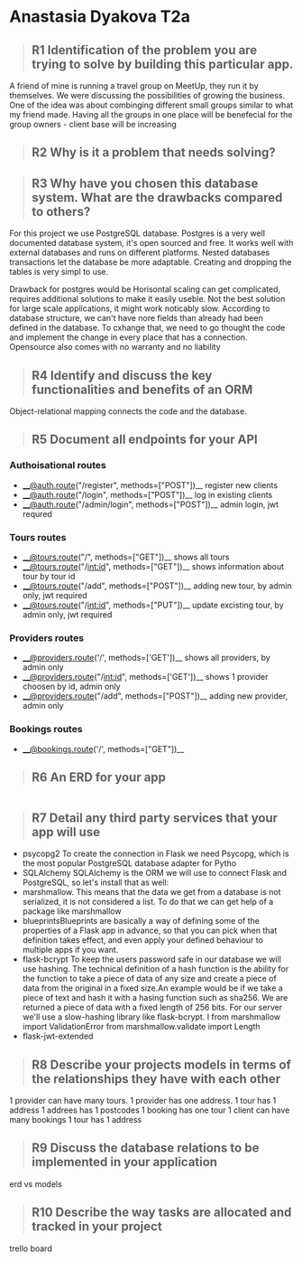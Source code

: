 # Anastasia Dyakova T2a

> ## R1	Identification of the problem you are trying to solve by building this particular app.
A friend of mine is running a travel group on MeetUp, they run it by themselves. We were discussing the possibilities of growing the business. One of the idea was about combinging different small groups similar to what my friend made. Having all the groups in one place will be benefecial for the group owners - client base will be increasing 
> ## R2	Why is it a problem that needs solving?

> ## R3	Why have you chosen this database system. What are the drawbacks compared to others?
For this project we use PostgreSQL database.
Postgres is a very well documented database system, it's open sourced and free. It works well with external databases and runs on different platforms. Nested databases transactions let the database be more adaptable. Creating and dropping the tables is very simpl to use.

Drawback for postgres would be
Horisontal scaling can get complicated, requires additional solutions to make it easily useble.
Not the best solution for large scale applications, it might work noticably slow.
According to database structure, we can't have nore fields than already had been defined in the database. To cxhange that, we need to go thought the code and implement the change in every place that has a connection.
Opensource also comes with no warranty and no liability


> ## R4	Identify and discuss the key functionalities and benefits of an ORM
Object-relational mapping connects the code and the database.
> ## R5	Document all endpoints for your API
### Authoisational routes
- __@auth.route("/register", methods=["POST"])__
register new clients
- __@auth.route("/login", methods=["POST"])__
log in existing clients
- __@auth.route("/admin/login", methods=["POST"])__
admin login, jwt requred
### Tours routes
- __@tours.route("/", methods=["GET"])__
shows all tours
- __@tours.route("/<int:id>", methods=["GET"])__
shows information about tour by tour id
- __@tours.route("/add", methods=["POST"])__
adding new tour, by admin only, jwt required
- __@tours.route("/<int:id>", methods=["PUT"])__
update excisting tour, by admin only, jwt required
### Providers routes
- __@providers.route('/', methods=['GET'])__
shows all providers, by admin only
- __@providers.route("/<int:id>", methods=['GET'])__
shows 1 provider choosen by id, admin only
- __@providers.route("/add", methods=["POST"])__
adding new provider, admin only
### Bookings routes
- __@bookings.route('/', methods=["GET"])__

> ## R6	An ERD for your app
![]()
> ## R7	Detail any third party services that your app will use
- psycopg2 To create the connection in Flask we need Psycopg, which is the most popular PostgreSQL database adapter for Pytho
- SQLAlchemy SQLAlchemy is the ORM we will use to connect Flask and PostgreSQL, so let's install that as well:
- marshmallow. This means that the data we get from a database is not serialized, it is not considered a list. To do that we can get help of a package like marshmallow
- blueprintsBlueprints are basically a way of defining some of the properties of a Flask app in advance, so that you can pick when that definition takes effect, and even apply your defined behaviour to multiple apps if you want. 
- flask-bcrypt To keep the users password safe in our database we will use hashing. The technical definition of a hash function is the ability for the function to take a piece of data of any size and create a piece of data from the original in a fixed size.An example would be if we take a piece of text and hash it with a hasing function such as sha256. We are returned a piece of data with a fixed length of 256 bits. For our server we'll use a slow-hashing library like flask-bcrypt. I
from marshmallow import ValidationError
from marshmallow.validate import Length
- flask-jwt-extended

> ## R8	Describe your projects models in terms of the relationships they have with each other
1 provider can have many tours. 
1 provider has one address.
1 tour has 1 address
1 addrees has 1 postcodes
1 booking has one tour
1 client can have many bookings
1 tour has 1 address
> ## R9	Discuss the database relations to be implemented in your application
erd vs models
> ## R10	Describe the way tasks are allocated and tracked in your project
trello board